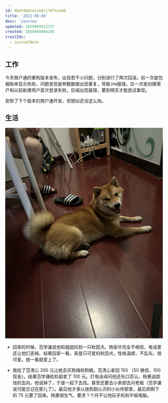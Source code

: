 ```yaml
---
id: 6bet4bptwsim9cj70foz3w0
title: '2022-08-08'
desc: 'journey'
updated: 1659969512757
created: 1659968066285
traitIds:
  - journalNote
---
```


## 工作

今天商户通的重构版本发布，出现若干小问题，分别进行了两次回滚。前一次是包厢账单显示失败，问题发现是参数数据出现重复，导致`JPA`报错。后一次是创建用户和以前新建用户首次登录失败，后端出现报错，要到明天才能尝试重现。

安排了下个版本的商户通开发，但貌似还没这么快。

## 生活

![the dog](2022-08-08-22-33-30.jpeg)

- 回来的时候，范学谦说他和姐姐捡到一只秋田犬。杨丽华完全不相信，电话里还让他们丢掉。结果回家一看，真是只可爱的秋田犬。性格温顺，不乱叫，很可爱。她一看就爱上了。

- 我给了范清心 200 元让她去买狗绳和狗粮。范清心拿回 150 （50 微信，100 现金）。结果范学谦趁机偷拿了 100 元。打电话询问他还矢口否认。杨惠追踪钱的去向，他说掉了，于是一起下去找。甚至还要去小卖部去问老板（范学谦说可能忘记在那儿了）。最后他才承认放到刚认识的小伙伴那里，最后把剩下的 75 元要了回来。杨惠很生气，要求 1 个月不让他玩手机和平板电脑。
